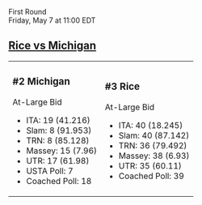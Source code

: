 First Round  
Friday, May 7 at 11:00 EDT
## [Rice vs Michigan](https://www.ncaa.com/game/5833657) 

<table><tr><td>  

### #2 Michigan  

At-Large Bid  
- ITA: 19 (41.216)  
- Slam: 8 (91.953)  
- TRN: 8 (85.128)  
- Massey: 15 (7.96)  
- UTR: 17 (61.98)  
- USTA Poll: 7  
- Coached Poll: 18  

</td><td>  

### #3 Rice  

At-Large Bid  
- ITA: 40 (18.245)  
- Slam: 40 (87.142)  
- TRN: 36 (79.492)  
- Massey: 38 (6.93)  
- UTR: 35 (60.11)  
- Coached Poll: 39  

</td></tr></table>  